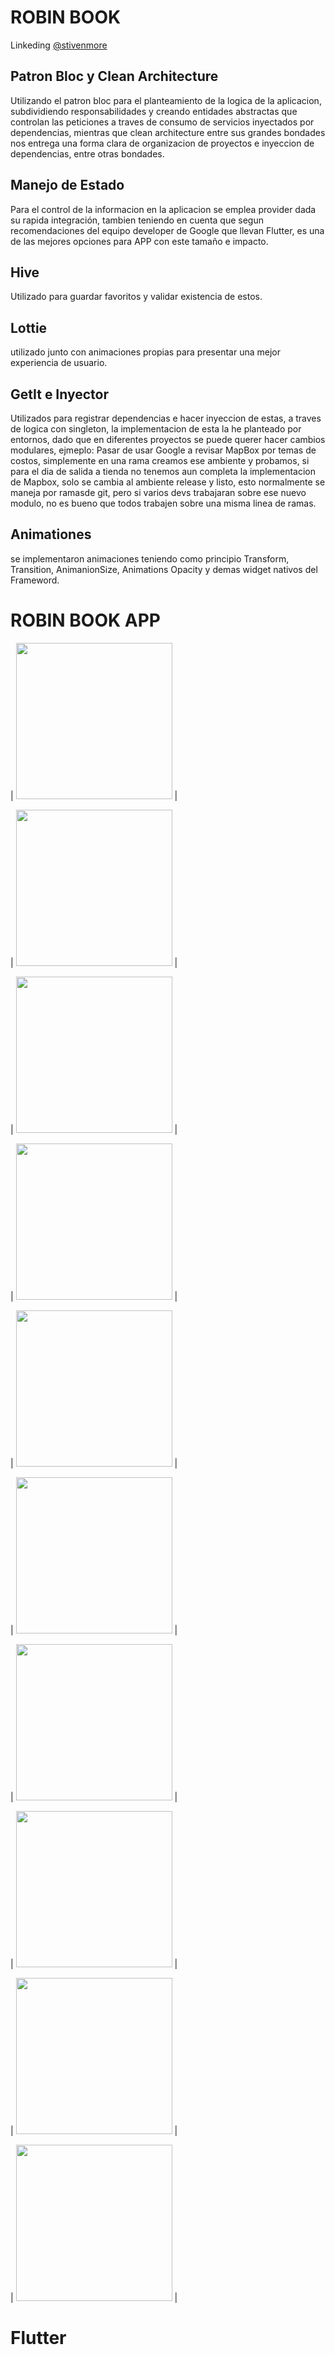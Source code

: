 # ROBIN BOOK

Linkeding [@stivenmore](https://www.linkedin.com/in/stiven-morelo-barahona-61a9a11a5/)

## Patron Bloc y Clean Architecture

Utilizando el patron bloc para el planteamiento de la logica de la aplicacion, subdividiendo responsabilidades y creando entidades abstractas que controlan las peticiones a traves de consumo de servicios inyectados por dependencias, mientras que clean architecture entre sus grandes bondades nos entrega una forma clara de organizacion de proyectos e inyeccion de dependencias, entre otras bondades.

## Manejo de Estado

Para el control de la informacion en la aplicacion se emplea provider dada su rapida integración, tambien teniendo en cuenta que segun recomendaciones del equipo developer de Google que llevan Flutter, es una de las mejores opciones para APP con este tamaño e impacto.

## Hive

Utilizado para guardar favoritos y validar existencia de estos.

## Lottie

utilizado junto con animaciones propias para presentar una mejor experiencia de usuario.

## GetIt e Inyector

Utilizados para registrar dependencias e hacer inyeccion de estas, a traves de logica con singleton, la implementacion de esta la he planteado por entornos, dado que en diferentes proyectos se puede querer hacer cambios modulares, ejmeplo: Pasar de usar Google a revisar MapBox por temas de costos, simplemente en una rama creamos ese ambiente y probamos, si para el dia de salida a tienda no tenemos aun completa la implementacion de Mapbox, solo se cambia al ambiente release y listo, esto normalmente se maneja por ramasde git, pero si varios devs trabajaran sobre ese nuevo modulo, no es bueno que todos trabajen sobre una misma linea de ramas.

## Animationes

se implementaron animaciones teniendo como principio Transform, Transition, AnimanionSize, Animations Opacity y demas widget nativos del Frameword.


# ROBIN BOOK APP


|  <img src="https://firebasestorage.googleapis.com/v0/b/spotify-ceae1.appspot.com/o/RB%2FWhatsApp%20Image%202022-01-24%20at%2016.43.21.jpeg?alt=media&token=c8f9373e-9707-41f4-8f54-856b85460f4a" width="250"> |

 |  <img src="https://firebasestorage.googleapis.com/v0/b/spotify-ceae1.appspot.com/o/RB%2FWhatsApp%20Image%202022-01-24%20at%2000.46.09%20(1).jpeg?alt=media&token=23ea4b8d-b2b5-4dc4-ae84-52c943fca7f8" width="250"> |
 

 |  <img src="https://firebasestorage.googleapis.com/v0/b/spotify-ceae1.appspot.com/o/RB%2FWhatsApp%20Image%202022-01-24%20at%2000.46.09%20(2).jpeg?alt=media&token=2b7943ad-3de2-43d9-8463-cca29441fb7b" width="250"> |


|  <img src="https://firebasestorage.googleapis.com/v0/b/spotify-ceae1.appspot.com/o/RB%2FWhatsApp%20Image%202022-01-24%20at%2000.46.09%20(3).jpeg?alt=media&token=52490ff4-099d-438d-8ab9-a293a5d61ebe" width="250"> |


 |  <img src="https://firebasestorage.googleapis.com/v0/b/spotify-ceae1.appspot.com/o/RB%2FWhatsApp%20Image%202022-01-24%20at%2000.46.09%20(4).jpeg?alt=media&token=381bdb98-9d94-4747-aac0-16a891b88795" width="250"> |
 

|  <img src="https://firebasestorage.googleapis.com/v0/b/spotify-ceae1.appspot.com/o/RB%2FWhatsApp%20Image%202022-01-24%20at%2000.46.09.jpeg?alt=media&token=a2aba63b-da94-4145-9077-092602d7cc3a" width="250"> |


 |  <img src="https://firebasestorage.googleapis.com/v0/b/spotify-ceae1.appspot.com/o/RB%2FWhatsApp%20Image%202022-01-24%20at%2016.43.21%20(1).jpeg?alt=media&token=75dfebb2-800a-4d5c-a073-8131df2990bd" width="250"> |
 
 |  <img src="https://firebasestorage.googleapis.com/v0/b/spotify-ceae1.appspot.com/o/RB%2FWhatsApp%20Image%202022-01-24%20at%2016.50.55%20(1).jpeg?alt=media&token=938d5248-1783-4e8d-a277-05eafd4e90b4" width="250"> |
 

|  <img src="https://firebasestorage.googleapis.com/v0/b/spotify-ceae1.appspot.com/o/RB%2FWhatsApp%20Image%202022-01-24%20at%2016.51.14.jpeg?alt=media&token=921cd0f0-6dd9-4a9b-8eca-37e58985e73b" width="250"> |


 |  <img src="https://firebasestorage.googleapis.com/v0/b/spotify-ceae1.appspot.com/o/RB%2FWhatsApp%20Image%202022-01-24%20at%2016.50.55.jpeg?alt=media&token=efc12157-dc67-4832-ad0a-d0d34deaf76f" width="250"> |


# Flutter
